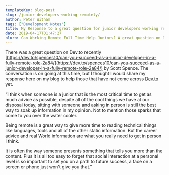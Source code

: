 ```yaml
---
templateKey: blog-post
slug: /junior-developers-working-remotely/
author: Peter Witham
tags: ["Development Notes"]
title: My Response to a great question for junior developers working remotely.
date: 2019-04-17T01:47:27
blurb: Can Working Remote Full Time Help Juniors? A great question on Dev.to is yielding some insightful responses for junior developers working remotely.
---
```


There was a great question on Dev.to recently [https://dev.to/spences10/can-you-succeed-as-a-junior-developer-in-a-fully-remote-role-2a84/](https://dev.to/spences10/can-you-succeed-as-a-junior-developer-in-a-fully-remote-role-2a84/) by Scott Spence. The conversation is on going at this time, but I thought I would share my response here on my blog to help those that have not come across [Dev.to](https://dev.to) yet.

“I think when someone is a junior that is the most critical time to get as much advice as possible, despite all of the cool things we have at our disposal today, sitting with someone and asking in person is still the best way to soak up information in my opinion. Not to mention those sparks that come to you over the water cooler.

Being remote is a great way to give more time to reading technical things like languages, tools and all of the other static information. But the career advice and real World information are what you really need to get in person I think.

It is often the way someone presents something that tells you more than the content. Plus it is all too easy to forget that social interaction at a personal level is so important to set you on a path to future success, a face on a screen or phone just won't give you that.”
